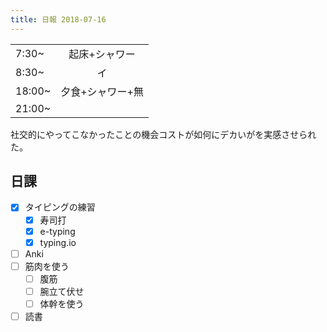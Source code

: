 ```yaml
---
title: 日報 2018-07-16
---
```


|        |                  |
| :-     | :-:              |
| 7:30~  | 起床+シャワー    |
| 8:30~  | イ               |
| 18:00~ | 夕食+シャワー+無 |
| 21:00~ |                  |

社交的にやってこなかったことの機会コストが如何にデカいがを実感させられた。

## 日課

- [x] タイピングの練習
	+ [x] 寿司打
	+ [x] e-typing
	+ [x] typing.io
- [ ] Anki
- [ ] 筋肉を使う
	+ [ ] 腹筋
	+ [ ] 腕立て伏せ
	+ [ ] 体幹を使う
- [ ] 読書
